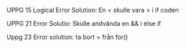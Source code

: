 UPPG 15 Logical Error Solution: En < skulle vara > i if coden

UPPG 21 Error Solutio: Skulle andvända en && i else if

Uppg 23 Error solution: ta bort = från for()
